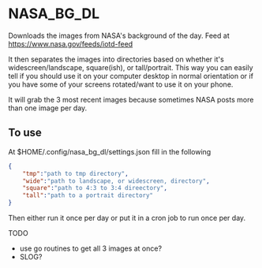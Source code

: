 # NASA_BG_DL

Downloads the images from NASA's background of the day. Feed at https://www.nasa.gov/feeds/iotd-feed

It then separates the images into directories based on whether it's widescreen/landscape, square(ish), or tall/portrait. This way you can easily tell if you should use it on your computer desktop in normal orientation or if you have some of your screens rotated/want to use it on your phone. 

It will grab the 3 most recent images because sometimes NASA posts more than one image per day. 


## To use

At $HOME/.config/nasa_bg_dl/settings.json fill in the following

```json
{
    "tmp":"path to tmp directory",
    "wide":"path to landscape, or widescreen, directory",
    "square":"path to 4:3 to 3:4 direectory",
    "tall":"path to a portrait directory"
}
```

Then either run it once per day or put it in a cron job to run once per day.

TODO
- use go routines to get all 3 images at once?
- SLOG?
